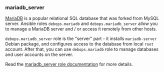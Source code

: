 ### mariadb_server

[MariaDB](https://en.wikipedia.org/wiki/Mariadb) is a popular relational
SQL database that was forked from MySQL server. Ansible roles
`debops.mariadb` and `debops.mariadb_server` allow you to manage a
MariaDB server and / or access it remotely from other hosts.

`debops.mariadb_server` role is the "server" part - it installs
`mariadb-server` Debian package, and configures access to the database
from local `root` account. After that, you can use `debops.mariadb` role
to manage databases and user accounts on the server.

Read the [mariadb_server role documentation](https://docs.debops.org/en/HEAD/ansible/roles/mariadb_server/) for more details.
